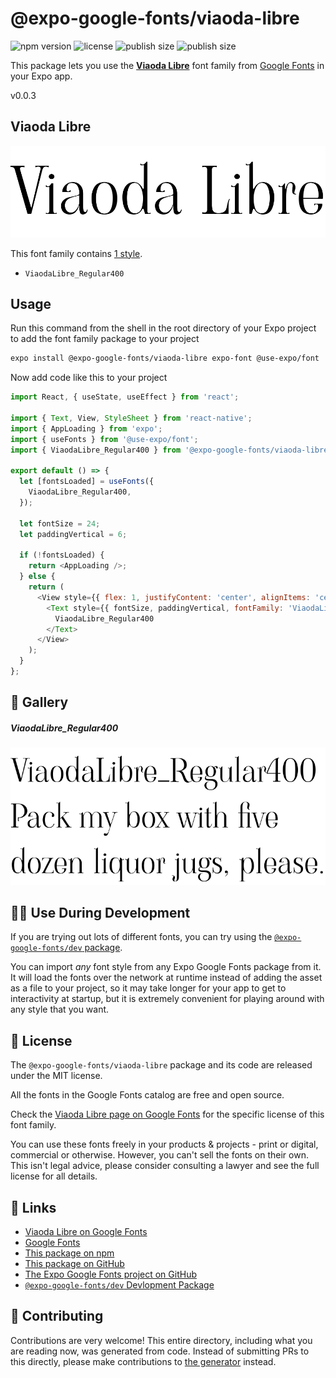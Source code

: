 # @expo-google-fonts/viaoda-libre

![npm version](https://flat.badgen.net/npm/v/@expo-google-fonts/viaoda-libre)
![license](https://flat.badgen.net/github/license/expo/google-fonts)
![publish size](https://flat.badgen.net/packagephobia/install/@expo-google-fonts/viaoda-libre)
![publish size](https://flat.badgen.net/packagephobia/publish/@expo-google-fonts/viaoda-libre)

This package lets you use the [**Viaoda Libre**](https://fonts.google.com/specimen/Viaoda+Libre) font family from [Google Fonts](https://fonts.google.com/) in your Expo app.

v0.0.3

## Viaoda Libre

![Viaoda Libre](./font-family.png)

This font family contains [1 style](#-gallery).

- `ViaodaLibre_Regular400`

## Usage

Run this command from the shell in the root directory of your Expo project to add the font family package to your project
```sh
expo install @expo-google-fonts/viaoda-libre expo-font @use-expo/font
```

Now add code like this to your project
```js
import React, { useState, useEffect } from 'react';

import { Text, View, StyleSheet } from 'react-native';
import { AppLoading } from 'expo';
import { useFonts } from '@use-expo/font';
import { ViaodaLibre_Regular400 } from '@expo-google-fonts/viaoda-libre';

export default () => {
  let [fontsLoaded] = useFonts({
    ViaodaLibre_Regular400,
  });

  let fontSize = 24;
  let paddingVertical = 6;

  if (!fontsLoaded) {
    return <AppLoading />;
  } else {
    return (
      <View style={{ flex: 1, justifyContent: 'center', alignItems: 'center' }}>
        <Text style={{ fontSize, paddingVertical, fontFamily: 'ViaodaLibre_Regular400' }}>
          ViaodaLibre_Regular400
        </Text>
      </View>
    );
  }
};

```

## 🔡 Gallery

##### ViaodaLibre_Regular400
![ViaodaLibre_Regular400](./4c7e54848245264f0ecb5994ce321b185812cc6e451cdd2fc341d8f505686dd4.ttf.png)


## 👩‍💻 Use During Development

If you are trying out lots of different fonts, you can try using the [`@expo-google-fonts/dev` package](https://github.com/expo/google-fonts/tree/master/font-packages/dev#readme).

You can import *any* font style from any Expo Google Fonts package from it. It will load the fonts
over the network at runtime instead of adding the asset as a file to your project, so it may take longer
for your app to get to interactivity at startup, but it is extremely convenient
for playing around with any style that you want.

## 📖 License

The `@expo-google-fonts/viaoda-libre` package and its code are released under the MIT license.

All the fonts in the Google Fonts catalog are free and open source.

Check the [Viaoda Libre page on Google Fonts](https://fonts.google.com/specimen/Viaoda+Libre) for the specific license of this font family.

You can use these fonts freely in your products & projects - print or digital, commercial or otherwise. However, you can't sell the fonts on their own. This isn't legal advice, please consider consulting a lawyer and see the full license for all details.

## 🔗 Links

- [Viaoda Libre on Google Fonts](https://fonts.google.com/specimen/Viaoda+Libre)
- [Google Fonts](https://fonts.google.com/)
- [This package on npm](https://www.npmjs.com/package/@expo-google-fonts/viaoda-libre)
- [This package on GitHub](https://github.com/expo/google-fonts/tree/master/font-packages/viaoda-libre)
- [The Expo Google Fonts project on GitHub](https://github.com/expo/google-fonts)
- [`@expo-google-fonts/dev` Devlopment Package](https://github.com/expo/google-fonts/tree/master/font-packages/dev)


## 🤝 Contributing

Contributions are very welcome! This entire directory, including what you are reading now, was generated from code. Instead of submitting PRs to this directly, please make contributions to [the generator](https://github.com/expo/google-fonts/tree/master/packages/generator) instead.
